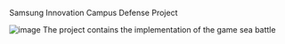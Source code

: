 Samsung Innovation Campus Defense Project


![image](https://github.com/user-attachments/assets/444cb1c2-bd75-46d9-9870-ef588116e2bd)
The project contains the implementation of the game sea battle
